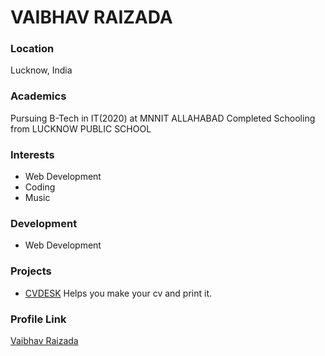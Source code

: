 # VAIBHAV RAIZADA

### Location

Lucknow, India

### Academics

Pursuing B-Tech in IT(2020) at MNNIT ALLAHABAD
Completed Schooling from LUCKNOW PUBLIC SCHOOL

### Interests

- Web Development
- Coding
- Music

### Development

- Web Development

### Projects

- [CVDESK](https://github.com/vaibhav28398/cvmakerproject) Helps you make your cv and print it.

### Profile Link

[Vaibhav Raizada](https://github.com/vaibhav28398)
